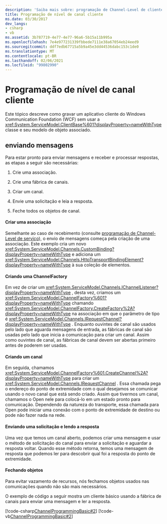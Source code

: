 ```yaml
---
description: 'Saiba mais sobre: programação de Channel-Level de cliente'
title: Programação de nível de canal cliente
ms.date: 03/30/2017
dev_langs:
- csharp
- vb
ms.assetid: 3b787719-4e77-4e77-96a6-5b15a11b995a
ms.openlocfilehash: 7e4e977231339fbbede7111e38a67054eb24eed9
ms.sourcegitcommit: ddf7edb67715a5b9a45e3dd44536dabc153c1de0
ms.translationtype: MT
ms.contentlocale: pt-BR
ms.lasthandoff: 02/06/2021
ms.locfileid: "99802990"
---
```

# <a name="client-channel-level-programming"></a>Programação de nível de canal cliente

Este tópico descreve como gravar um aplicativo cliente do Windows Communication Foundation (WCF) sem usar a <xref:System.ServiceModel.ClientBase%601?displayProperty=nameWithType> classe e seu modelo de objeto associado.  
  
## <a name="sending-messages"></a>enviando mensagens  

 Para estar pronto para enviar mensagens e receber e processar respostas, as etapas a seguir são necessárias:  
  
1. Crie uma associação.  
  
2. Crie uma fábrica de canais.  
  
3. Criar um canal.  
  
4. Envie uma solicitação e leia a resposta.  
  
5. Feche todos os objetos de canal.  
  
#### <a name="creating-a-binding"></a>Criar uma associação  

 Semelhante ao caso de recebimento (consulte [programação de Channel-Level de serviço](service-channel-level-programming.md)), o envio de mensagens começa pela criação de uma associação. Este exemplo cria um novo <xref:System.ServiceModel.Channels.CustomBinding?displayProperty=nameWithType> e adiciona um <xref:System.ServiceModel.Channels.HttpTransportBindingElement?displayProperty=nameWithType> à sua coleção de elementos.  
  
#### <a name="building-a-channelfactory"></a>Criando uma ChannelFactory  

 Em vez de criar um <xref:System.ServiceModel.Channels.IChannelListener?displayProperty=nameWithType> , desta vez, criamos um <xref:System.ServiceModel.ChannelFactory%601?displayProperty=nameWithType> chamando <xref:System.ServiceModel.ChannelFactory.CreateFactory%2A?displayProperty=nameWithType> na associação em que o parâmetro de tipo é <xref:System.ServiceModel.Channels.IRequestChannel?displayProperty=nameWithType> . Enquanto ouvintes de canal são usados pelo lado que aguarda mensagens de entrada, as fábricas de canal são usadas pelo lado que inicia a comunicação para criar um canal. Assim como ouvintes de canal, as fábricas de canal devem ser abertas primeiro antes de poderem ser usadas.  
  
#### <a name="creating-a-channel"></a>Criando um canal  

 Em seguida, chamamos <xref:System.ServiceModel.ChannelFactory%601.CreateChannel%2A?displayProperty=nameWithType> para criar um <xref:System.ServiceModel.Channels.IRequestChannel> . Essa chamada pega o endereço do ponto de extremidade com o qual desejamos se comunicar usando o novo canal que está sendo criado. Assim que tivermos um canal, chamamos o Open nele para colocá-lo em um estado pronto para comunicação. Dependendo da natureza do transporte, essa chamada para Open pode iniciar uma conexão com o ponto de extremidade de destino ou pode não fazer nada na rede.  
  
#### <a name="sending-a-request-and-reading-the-reply"></a>Enviando uma solicitação e lendo a resposta  

 Uma vez que temos um canal aberto, podemos criar uma mensagem e usar o método de solicitação do canal para enviar a solicitação e aguardar a resposta voltar. Quando esse método retorna, temos uma mensagem de resposta que podemos ler para descobrir qual foi a resposta do ponto de extremidade.  
  
#### <a name="closing-objects"></a>Fechando objetos  

 Para evitar vazamento de recursos, nós fechamos objetos usados nas comunicações quando não são mais necessários.  
  
 O exemplo de código a seguir mostra um cliente básico usando a fábrica de canais para enviar uma mensagem e ler a resposta.  
  
 [!code-csharp[ChannelProgrammingBasic#2](../../../../samples/snippets/csharp/VS_Snippets_CFX/channelprogrammingbasic/cs/clientprogram.cs#2)]
 [!code-vb[ChannelProgrammingBasic#2](../../../../samples/snippets/visualbasic/VS_Snippets_CFX/channelprogrammingbasic/vb/clientprogram.vb#2)]
